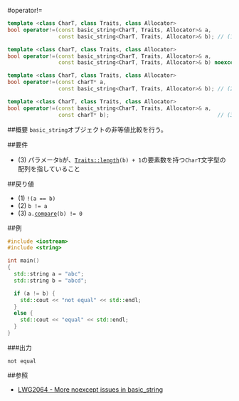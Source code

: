 #operator!=
```cpp
template <class CharT, class Traits, class Allocator>
bool operator!=(const basic_string<CharT, Traits, Allocator>& a,
                const basic_string<CharT, Traits, Allocator>& b); // (1) C++11

template <class CharT, class Traits, class Allocator>
bool operator!=(const basic_string<CharT, Traits, Allocator>& a,
                const basic_string<CharT, Traits, Allocator>& b) noexcept; // (1) C++14

template <class CharT, class Traits, class Allocator>
bool operator!=(const charT* a,
                const basic_string<CharT, Traits, Allocator>& b); // (2)

template <class CharT, class Traits, class Allocator>
bool operator!=(const basic_string<CharT, Traits, Allocator>& a,
                const charT* b);                                  // (3)
```

##概要
`basic_string`オブジェクトの非等値比較を行う。


##要件
- (3) パラメータ`b`が、[`Traits::length`](/reference/string/char_traits/length.md)`(b) + 1`の要素数を持つ`CharT`文字型の配列を指していること


##戻り値
- (1) `!(a == b)`
- (2) `b != a`
- (3) `a.`[`compare`](./compare.md)`(b) != 0`


##例
```cpp
#include <iostream>
#include <string>

int main()
{
  std::string a = "abc";
  std::string b = "abcd";

  if (a != b) {
    std::cout << "not equal" << std::endl;
  }
  else {
    std::cout << "equal" << std::endl;
  }
}
```

###出力
```
not equal
```

##参照
- [LWG2064 - More noexcept issues in basic_string](http://www.open-std.org/jtc1/sc22/wg21/docs/lwg-defects.html#2064)
